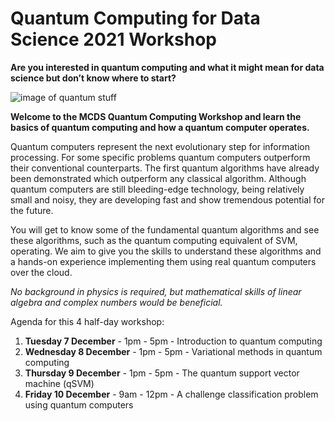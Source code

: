 # Quantum Computing for Data Science 2021 Workshop

**Are you interested in quantum computing and what it might mean for data science but don’t know where to start?**

![image of quantum stuff](https://science.unimelb.edu.au/__data/assets/image/0008/3951350/varieties/large.png)

**Welcome to the MCDS Quantum Computing Workshop and learn the basics of quantum computing and how a quantum computer operates.**

Quantum computers represent the next evolutionary step for information processing. For some specific problems quantum computers outperform their conventional counterparts. The first quantum algorithms have already been demonstrated which outperform any classical algorithm. Although quantum computers are still bleeding-edge technology, being relatively small and noisy, they are developing fast and show tremendous potential for the future.

You will get to know some of the fundamental quantum algorithms and see these algorithms, such as the quantum computing equivalent of SVM, operating. We aim to give you the skills to understand these algorithms and a hands-on experience implementing them using real quantum computers over the cloud.

*No background in physics is required, but mathematical skills of linear algebra and complex numbers would be beneficial.*

Agenda for this 4 half-day workshop:

1. **Tuesday 7 December** - 1pm - 5pm - Introduction to quantum computing
2. **Wednesday 8 December** - 1pm - 5pm - Variational methods in quantum computing
3. **Thursday 9 December** - 1pm - 5pm - The quantum support vector machine (qSVM)
4. **Friday 10 December** - 9am - 12pm - A challenge classification problem using quantum computers
